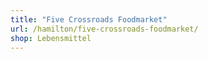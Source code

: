 ```yaml
---
title: "Five Crossroads Foodmarket"
url: /hamilton/five-crossroads-foodmarket/
shop: Lebensmittel
---
```

